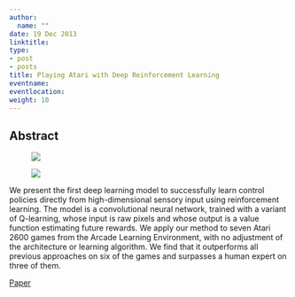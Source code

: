 ```yaml
---
author:
  name: ""
date: 19 Dec 2013
linktitle:
type:
- post
- posts
title: Playing Atari with Deep Reinforcement Learning
eventname:
eventlocation:  
weight: 10
---
```


## Abstract

<figure>
  <img src="/images/Atari-2013-1.png" />
</figure>
<figure>
  <img src="/images/Atari-2013-2.png" />
</figure>

We present the first deep learning model to successfully learn control policies directly from high-dimensional sensory input using reinforcement learning. The model is a convolutional neural network, trained with a variant of Q-learning, whose input is raw pixels and whose output is a value function estimating future rewards. We apply our method to seven Atari 2600 games from the Arcade Learning Environment, with no adjustment of the architecture or learning algorithm. We find that it outperforms all previous approaches on six of the games and surpasses a human expert on three of them.

[Paper](https://www.cs.toronto.edu/~vmnih/docs/dqn.pdf)
